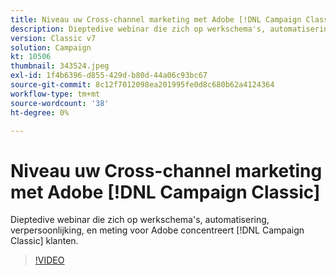 ```yaml
---
title: Niveau uw Cross-channel marketing met Adobe [!DNL Campaign Classic]
description: Dieptedive webinar die zich op werkschema's, automatisering, verpersoonlijking, en meting voor Adobe concentreert [!DNL Campaign Classic] klanten.
version: Classic v7
solution: Campaign
kt: 10506
thumbnail: 343524.jpeg
exl-id: 1f4b6396-d855-429d-b80d-44a06c93bc67
source-git-commit: 8c12f7012098ea201995fe0d8c680b62a4124364
workflow-type: tm+mt
source-wordcount: '38'
ht-degree: 0%

---
```


# Niveau uw Cross-channel marketing met Adobe [!DNL Campaign Classic]

Dieptedive webinar die zich op werkschema&#39;s, automatisering, verpersoonlijking, en meting voor Adobe concentreert [!DNL Campaign Classic] klanten.

>[!VIDEO](https://video.tv.adobe.com/v/343524/?quality=12&learn=on)
